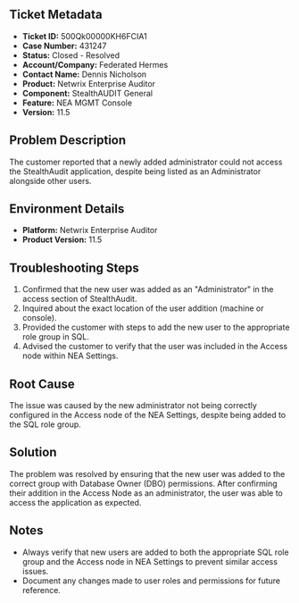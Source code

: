 ## Ticket Metadata
- **Ticket ID:** 500Qk00000KH6FCIA1
- **Case Number:** 431247
- **Status:** Closed - Resolved
- **Account/Company:** Federated Hermes
- **Contact Name:** Dennis Nicholson
- **Product:** Netwrix Enterprise Auditor
- **Component:** StealthAUDIT General
- **Feature:** NEA MGMT Console
- **Version:** 11.5

## Problem Description
The customer reported that a newly added administrator could not access the StealthAudit application, despite being listed as an Administrator alongside other users.

## Environment Details
- **Platform:** Netwrix Enterprise Auditor
- **Product Version:** 11.5

## Troubleshooting Steps
1. Confirmed that the new user was added as an "Administrator" in the access section of StealthAudit.
2. Inquired about the exact location of the user addition (machine or console).
3. Provided the customer with steps to add the new user to the appropriate role group in SQL.
4. Advised the customer to verify that the user was included in the Access node within NEA Settings.

## Root Cause
The issue was caused by the new administrator not being correctly configured in the Access node of the NEA Settings, despite being added to the SQL role group.

## Solution
The problem was resolved by ensuring that the new user was added to the correct group with Database Owner (DBO) permissions. After confirming their addition in the Access Node as an administrator, the user was able to access the application as expected.

## Notes
- Always verify that new users are added to both the appropriate SQL role group and the Access node in NEA Settings to prevent similar access issues.
- Document any changes made to user roles and permissions for future reference.